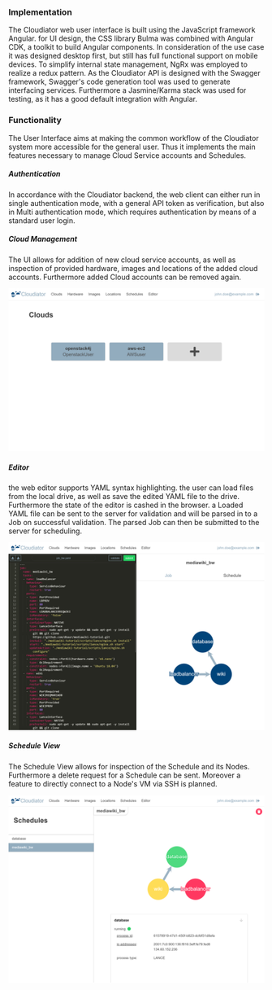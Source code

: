 
### Implementation

The Cloudiator web user interface is built using the JavaScript framework Angular. for UI design, the CSS library Bulma was combined with Angular CDK, a toolkit to build Angular components. In consideration of the use case it was designed desktop first, but still has full functional support on mobile devices. 
To simplify internal state management, NgRx was employed to realize a redux pattern. As the Cloudiator API is designed with the Swagger framework, Swagger's code generation tool was used to generate interfacing services. Furthermore a Jasmine/Karma stack was used for testing, as it has a good default integration with Angular.

### Functionality
The User Interface aims at making the common workflow of the Cloudiator system more accessible for the general user. Thus it implements the main features necessary to manage Cloud Service accounts and Schedules. 

##### Authentication
In accordance with the Cloudiator backend, the web client can either run in single authentication mode, with a general API token as verification, but also in Multi authentication mode, which requires authentication by means of a standard user login.


##### Cloud Management
The UI allows for addition of new cloud service accounts, as well as inspection of provided hardware, images and locations of the added cloud accounts. Furthermore added Cloud accounts can be removed again.

![Cloudiator UI Cloud Overview](/additional_docs/screenshots/cloudOverview.png?raw=true) 

##### Editor
the web editor supports YAML syntax highlighting. the user can load files from the local drive, as well as save the edited YAML file to the drive. Furthermore the state of the editor is cashed in the browser. a Loaded YAML file can be sent to the server for validation and will be parsed in to a Job on successful validation. The parsed Job can then be submitted to the server for scheduling. 

![Cloudiator UI Cloud Overview](/additional_docs/screenshots/editor.png?raw=true) 

##### Schedule View
The Schedule View allows for inspection of the Schedule and its Nodes. Furthermore a delete request for a Schedule can be sent. Moreover a feature to directly connect to a Node's VM via SSH is planned.

![Cloudiator UI Cloud Overview](/additional_docs/screenshots/schedule.png?raw=true) 
